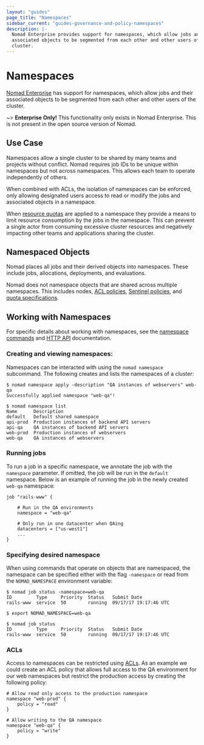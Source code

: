 ```yaml
---
layout: "guides"
page_title: "Namespaces"
sidebar_current: "guides-governance-and-policy-namespaces"
description: |-
  Nomad Enterprise provides support for namespaces, which allow jobs and their
  associated objects to be segmented from each other and other users of the
  cluster.
---
```


# Namespaces

[Nomad Enterprise](https://www.hashicorp.com/products/nomad/) has support for
namespaces, which allow jobs and their associated objects to be segmented from
each other and other users of the cluster.

~> **Enterprise Only!** This functionality only exists in Nomad Enterprise.
This is not present in the open source version of Nomad.

## Use Case

Namespaces allow a single cluster to be shared by many teams and projects
without conflict. Nomad requires job IDs to be unique within namespaces but not
across namespaces. This allows each team to operate independently of others.

When combined with ACLs, the isolation of namespaces can be enforced, only
allowing designated users access to read or modify the jobs and associated
objects in a namespace.

When [resource quotas](/guides/security/quotas.html) are applied to a namespace they
provide a means to limit resource consumption by the jobs in the namespace. This
can prevent a single actor from consuming excessive cluster resources and
negatively impacting other teams and applications sharing the cluster.

## Namespaced Objects

Nomad places all jobs and their derived objects into namespaces. These include
jobs, allocations, deployments, and evaluations.

Nomad does not namespace objects that are shared across multiple namespaces.
This includes nodes, [ACL policies](/guides/security/acl.html), [Sentinel
policies](/guides/security/sentinel-policy.html), and [quota
specifications](/guides/security/quotas.html).

## Working with Namespaces

For specific details about working with namespaces, see the [namespace
commands](/docs/commands/namespace.html) and [HTTP API](/api/namespaces.html)
documentation.

### Creating and viewing namespaces:

Namespaces can be interacted with using the `nomad namespace` subcommand. The
following creates and lists the namespaces of a cluster:

```
$ nomad namespace apply -description "QA instances of webservers" web-qa
Successfully applied namespace "web-qa"!

$ nomad namespace list
Name      Description
default   Default shared namespace
api-prod  Production instances of backend API servers
api-qa    QA instances of backend API servers
web-prod  Production instances of webservers
web-qa    QA instances of webservers
```

### Running jobs

To run a job in a specific namespace, we annotate the job with the `namespace`
parameter. If omitted, the job will be run in the `default` namespace. Below is
an example of running the job in the newly created `web-qa` namespace:

```
job "rails-www" {

    # Run in the QA environments
    namespace = "web-qa"

    # Only run in one datacenter when QAing
    datacenters = ["us-west1"]
    ...
}
```

### Specifying desired namespace

When using commands that operate on objects that are namespaced, the namespace
can be specified either with the flag `-namespace` or read from the
`NOMAD_NAMESPACE` environment variable:

```
$ nomad job status -namespace=web-qa
ID         Type     Priority  Status   Submit Date
rails-www  service  50        running  09/17/17 19:17:46 UTC

$ export NOMAD_NAMESPACE=web-qa

$ nomad job status
ID         Type     Priority  Status   Submit Date
rails-www  service  50        running  09/17/17 19:17:46 UTC
```

### ACLs

Access to namespaces can be restricted using [ACLs](/guides/security/acl.html). As an
example we could create an ACL policy that allows full access to the QA
environment for our web namespaces but restrict the production access by
creating the following policy:

```
# Allow read only access to the production namespace
namespace "web-prod" {
    policy = "read"
}

# Allow writing to the QA namespace
namespace "web-qa" {
    policy = "write"
}
```

